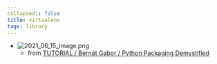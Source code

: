 ```yaml
---
collapsed:: false
title: virtualenv
tags: library
---
```


- ![2021_06_15_image.png](https://cdn.logseq.com/%2F07ac90d5-a8a5-495c-84ae-a5c969228e38b39dd505-2caf-4c3b-969c-1173deaf857c2021_06_15_image.png?Expires=4777396745&Signature=axlAzgh3KGbm-wMw2~Dj1IRHVqB31oibS~4Xa5HchvUZubkaLtf3CspEV-YYxCQq3RW3IMGFCcblgcWjIKFFbMvi8YO66pJHM9oeyf2AVm~39xx4Uud50PuDehDHjfy9sQv7p8FpTm51QRBQRs0hiMKynYeq-VnSChtnWJagm8jksnb7179hwN9WeMuxcYtrxbE1gIuzSAh1~wtPbtM0IuyeTHGcibcI2fKdZ5ASWx7uzhqeRrkjP-QXhd0FiyeMXA7eSrIVsmjec-ajE9EUKAsx1ougNrIbSXFD38JuFKDtljq~iBDf9Zbc~vejLvWhb5gCx27fkRkCPqZdf~0m2g__&Key-Pair-Id=APKAJE5CCD6X7MP6PTEA)
	- from [TUTORIAL / Bernát Gabor / Python Packaging Demystified](https://youtu.be/ApDThpsr2Fw?list=PL2Uw4_HvXqvYk1Y5P8kryoyd83L_0Uk5K)
